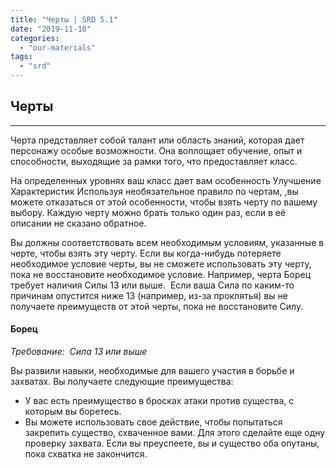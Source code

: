 ```yaml
---
title: "Черты | SRD 5.1"
date: "2019-11-10"
categories: 
  - "our-materials"
tags: 
  - "srd"
---
```


## Черты

* * *

Черта представляет собой талант или область знаний, которая дает персонажу особые возможности. Она воплощает обучение, опыт и способности, выходящие за рамки того, что предоставляет класс.

На определенных уровнях ваш класс дает вам особенность Улучшение Характеристик Используя необязательное правило по чертам, ,вы можете отказаться от этой особенности, чтобы взять черту по вашему выбору. Каждую черту можно брать только один раз, если в её описании не сказано обратное.

Вы должны соответствовать всем необходимым условиям, указанные в черте, чтобы взять эту черту. Если вы когда-нибудь потеряете необходимое условие черты, вы не сможете использовать эту черту, пока не восстановите необходимое условие. Например, черта Борец требует наличия Силы 13 или выше.  Если ваша Сила по каким-то причинам опустится ниже 13 (например, из-за проклятья) вы не получаете преимуществ от этой черты, пока не восстановите Силу.

#### Борец

_Требование:  Сила 13 или выше_

Вы развили навыки, необходимые для вашего участия в борьбе и захватах. Вы получаете следующие преимущества:

- У вас есть преимущество в бросках атаки против существа, с которым вы боретесь.
- Вы можете использовать свое действие, чтобы попытаться закрепить существо, схваченное вами. Для этого сделайте еще одну проверку захвата. Если вы преуспеете, вы и существо оба опутаны, пока схватка не закончится.
